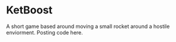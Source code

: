 # KetBoost
A short game based around moving a small rocket around a hostile enviorment. Posting code here.
